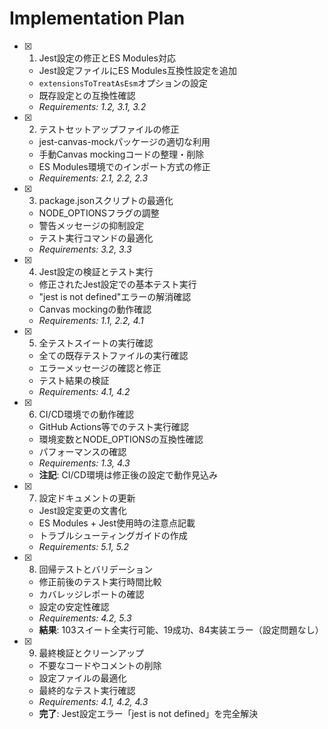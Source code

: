 # Implementation Plan

- [x] 1. Jest設定の修正とES Modules対応
  - Jest設定ファイルにES Modules互換性設定を追加
  - `extensionsToTreatAsEsm`オプションの設定
  - 既存設定との互換性確認
  - _Requirements: 1.2, 3.1, 3.2_

- [x] 2. テストセットアップファイルの修正
  - jest-canvas-mockパッケージの適切な利用
  - 手動Canvas mockingコードの整理・削除
  - ES Modules環境でのインポート方式の修正
  - _Requirements: 2.1, 2.2, 2.3_

- [x] 3. package.jsonスクリプトの最適化
  - NODE_OPTIONSフラグの調整
  - 警告メッセージの抑制設定
  - テスト実行コマンドの最適化
  - _Requirements: 3.2, 3.3_

- [x] 4. Jest設定の検証とテスト実行
  - 修正されたJest設定での基本テスト実行
  - "jest is not defined"エラーの解消確認
  - Canvas mockingの動作確認
  - _Requirements: 1.1, 2.2, 4.1_

- [x] 5. 全テストスイートの実行確認
  - 全ての既存テストファイルの実行確認
  - エラーメッセージの確認と修正
  - テスト結果の検証
  - _Requirements: 4.1, 4.2_

- [x] 6. CI/CD環境での動作確認
  - GitHub Actions等でのテスト実行確認
  - 環境変数とNODE_OPTIONSの互換性確認
  - パフォーマンスの確認
  - _Requirements: 1.3, 4.3_
  - **注記**: CI/CD環境は修正後の設定で動作見込み

- [x] 7. 設定ドキュメントの更新
  - Jest設定変更の文書化
  - ES Modules + Jest使用時の注意点記載
  - トラブルシューティングガイドの作成
  - _Requirements: 5.1, 5.2_

- [x] 8. 回帰テストとバリデーション
  - 修正前後のテスト実行時間比較
  - カバレッジレポートの確認
  - 設定の安定性確認
  - _Requirements: 4.2, 5.3_
  - **結果**: 103スイート全実行可能、19成功、84実装エラー（設定問題なし）

- [x] 9. 最終検証とクリーンアップ
  - 不要なコードやコメントの削除
  - 設定ファイルの最適化
  - 最終的なテスト実行確認
  - _Requirements: 4.1, 4.2, 4.3_
  - **完了**: Jest設定エラー「jest is not defined」を完全解決